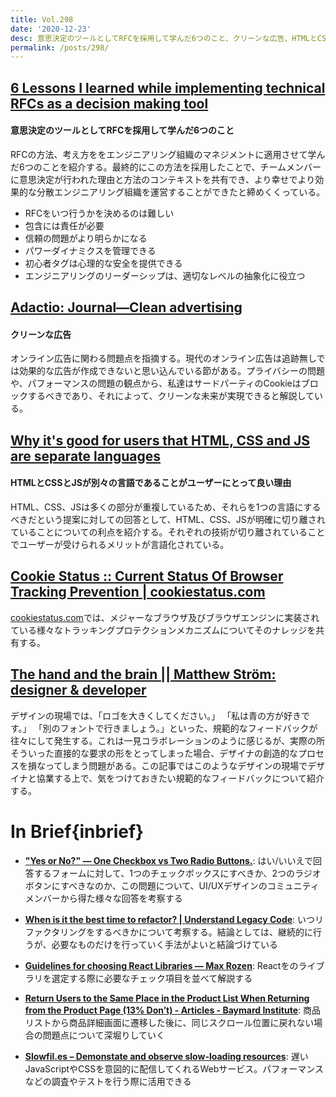 ```yaml
---
title: Vol.298
date: '2020-12-23'
desc: 意思決定のツールとしてRFCを採用して学んだ6つのこと、クリーンな広告、HTMLとCSSとJSが別々の言語であることがユーザーにとって良い理由、ほか計10リンク
permalink: /posts/298/
---
```


## [6 Lessons I learned while implementing technical RFCs as a decision making tool](https://buriti.ca/6-lessons-i-learned-while-implementing-technical-rfcs-as-a-management-tool-34687dbf46cb)
#### 意思決定のツールとしてRFCを採用して学んだ6つのこと

RFCの方法、考え方ををエンジニアリング組織のマネジメントに適用させて学んだ6つのことを紹介する。最終的にこの方法を採用したことで、チームメンバーに意思決定が行われた理由と方法のコンテキストを共有でき、より幸せでより効果的な分散エンジニアリング組織を運営することができたと締めくくっている。

- RFCをいつ行うかを決めるのは難しい
- 包含には責任が必要
- 信頼の問題がより明らかになる
- パワーダイナミクスを管理できる
- 初心者タグは心理的な安全を提供できる
- エンジニアリングのリーダーシップは、適切なレベルの抽象化に役立つ

## [Adactio: Journal—Clean advertising](https://adactio.com/journal/17658)
#### クリーンな広告

オンライン広告に関わる問題点を指摘する。現代のオンライン広告は追跡無しでは効果的な広告が作成できないと思い込んでいる節がある。プライバシーの問題や、パフォーマンスの問題の観点から、私達はサードパーティのCookieはブロックするべきであり、それによって、クリーンな未来が実現できると解説している。

## [Why it's good for users that HTML, CSS and JS are separate languages](https://hiddedevries.nl/en/blog/2020-11-25-why-its-good-for-users-that-html-css-and-js-are-separate-languages)
#### HTMLとCSSとJSが別々の言語であることがユーザーにとって良い理由

HTML、CSS、JSは多くの部分が重複しているため、それらを1つの言語にするべきだという提案に対しての回答として、HTML、CSS、JSが明確に切り離されていることについての利点を紹介する。それぞれの技術が切り離されていることでユーザーが受けられるメリットが言語化されている。


## [Cookie Status :: Current Status Of Browser Tracking Prevention | cookiestatus.com](https://www.cookiestatus.com/)

[cookiestatus.com](https://cookiestatus.com)では、メジャーなブラウザ及びブラウザエンジンに実装されている様々なトラッキングプロテクションメカニズムについてそのナレッジを共有する。

## [The hand and the brain || Matthew Ström: designer & developer](https://matthewstrom.com/writing/the-hand-and-the-brain/)

デザインの現場では、「ロゴを大きくしてください。」 「私は青の方が好きです。」 「別のフォントで行きましょう。」といった、規範的なフィードバックが往々にして発生する。これは一見コラボレーションのように感じるが、実際の所そういった直接的な要求の形をとってしまった場合、デザイナの創造的なプロセスを損なってしまう問題がある。この記事ではこのようなデザインの現場でデザイナと協業する上で、気をつけておきたい規範的なフィードバックについて紹介する。

# In Brief{inbrief}

- **["Yes or No?" — One Checkbox vs Two Radio Buttons.](https://www.sarasoueidan.com/blog/one-checkbox-or-two-radio-buttons/)**: はい/いいえで回答するフォームに対して、1つのチェックボックスにすべきか、2つのラジオボタンにすべきなのか、この問題について、UI/UXデザインのコミュニティメンバーから得た様々な回答を考察する

- **[When is it the best time to refactor? | Understand Legacy Code](https://understandlegacycode.com/blog/when-is-the-best-time-to-refactor/)**: いつリファクタリングをするべきかについて考察する。結論としては、継続的に行うが、必要なものだけを行っていく手法がよいと結論づけている

- **[Guidelines for choosing React Libraries — Max Rozen](https://maxrozen.com/guidelines-for-choosing-react-libraries/)**: Reactをのライブラリを選定する際に必要なチェック項目を並べて解説する

- **[Return Users to the Same Place in the Product List When Returning from the Product Page (13% Don’t) - Articles - Baymard Institute](https://baymard.com/blog/return-same-place)**: 商品リストから商品詳細画面に遷移した後に、同じスクロール位置に戻れない場合の問題点について深堀りしていく

- **[Slowfil.es – Demonstate and observe slow-loading resources](https://slowfil.es/)**: 遅いJavaScriptやCSSを意図的に配信してくれるWebサービス。パフォーマンスなどの調査やテストを行う際に活用できる
